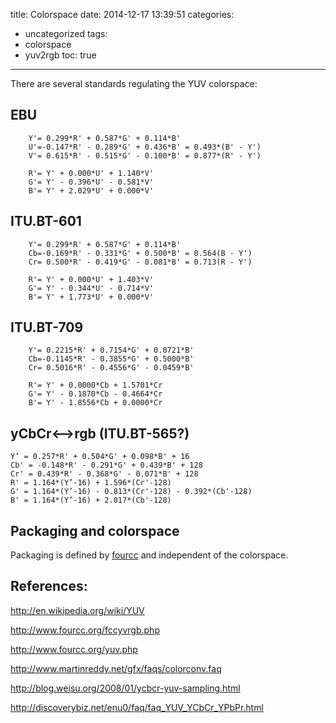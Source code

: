 title: Colorspace
date: 2014-12-17 13:39:51
categories:
- uncategorized
tags:
- colorspace
- yuv2rgb
toc: true
---

There are several standards regulating the YUV colorspace: 

## EBU

```
    Y'= 0.299*R' + 0.587*G' + 0.114*B'
    U'=-0.147*R' - 0.289*G' + 0.436*B' = 0.493*(B' - Y')
    V'= 0.615*R' - 0.515*G' - 0.100*B' = 0.877*(R' - Y')

    R'= Y' + 0.000*U' + 1.140*V'
    G'= Y' - 0.396*U' - 0.581*V'
    B'= Y' + 2.029*U' + 0.000*V'
```

## ITU.BT-601


```
    Y'= 0.299*R' + 0.587*G' + 0.114*B'
    Cb=-0.169*R' - 0.331*G' + 0.500*B' = 0.564(B - Y')
    Cr= 0.500*R' - 0.419*G' - 0.081*B' = 0.713(R - Y')

    R'= Y' + 0.000*U' + 1.403*V'
    G'= Y' - 0.344*U' - 0.714*V'
    B'= Y' + 1.773*U' + 0.000*V'
```

## ITU.BT-709

```
    Y'= 0.2215*R' + 0.7154*G' + 0.0721*B'
    Cb=-0.1145*R' - 0.3855*G' + 0.5000*B'
    Cr= 0.5016*R' - 0.4556*G' - 0.0459*B'

    R'= Y' + 0.0000*Cb + 1.5701*Cr
    G'= Y' - 0.1870*Cb - 0.4664*Cr
    B'= Y' - 1.8556*Cb + 0.0000*Cr
```

## yCbCr<-->rgb (ITU.BT-565?)

```
Y’ = 0.257*R' + 0.504*G' + 0.098*B' + 16
Cb' = -0.148*R' - 0.291*G' + 0.439*B' + 128
Cr' = 0.439*R' - 0.368*G' - 0.071*B' + 128
R' = 1.164*(Y’-16) + 1.596*(Cr'-128)
G' = 1.164*(Y’-16) - 0.813*(Cr'-128) - 0.392*(Cb'-128)
B' = 1.164*(Y’-16) + 2.017*(Cb'-128)
```

## Packaging and colorspace

Packaging is defined by [fourcc](http://www.fourcc.org/yuv.php) and independent of the colorspace.

## References:

http://en.wikipedia.org/wiki/YUV

http://www.fourcc.org/fccyvrgb.php

http://www.fourcc.org/yuv.php

http://www.martinreddy.net/gfx/faqs/colorconv.faq

http://blog.weisu.org/2008/01/ycbcr-yuv-sampling.html

http://discoverybiz.net/enu0/faq/faq_YUV_YCbCr_YPbPr.html
